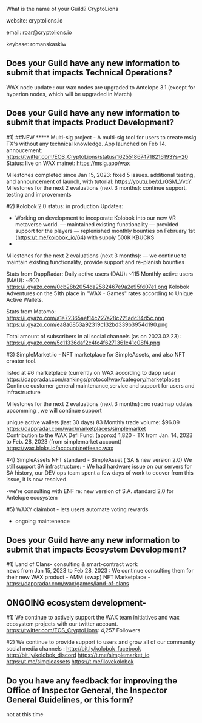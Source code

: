 What is the name of your Guild?
CryptoLions

website: cryptolions.io

email: roar@cryptolions.io

keybase: romanskaskiw


## Does your Guild have any new information to submit that impacts Technical Operations?

WAX node update : our wax nodes are upgraded to Antelope 3.1 
(except for hyperion nodes, which will be upgraded in March)


## Does your Guild have any new information to submit that impacts Product Development?


#1)  ##NEW ***** Multi-sig project - A multi-sig tool for users to create msig TX's without any technical knowledge. 
App launched on Feb 14. annoucement:  https://twitter.com/EOS_CryptoLions/status/1625518674718216193?s=20
Status: live on WAX mainet:   https://msig.app/wax 

Milestones completed since Jan 15, 2023: fixed 5 issues.  additional testing, and announcement of launch, with tutorial: https://youtu.be/xLrGSM_VvcY  
Milestones for the next 2 evaluations (next 3 months): continue support, testing and improvements 



#2) Kolobok 2.0  status: in production
Updates:
- Working on development to incoporate Kolobok into our new VR metaverse world. 
— maintained existing functionality
— provided support for the players 
— replenished monthly bounties on February 1st (https://t.me/kolobok_io/64) with supply 500K KBUCKS
- 

Milestones for the next 2 evaluations (next 3 months):
— we continue to maintain existing functionality, provide support and re-planish bounties

Stats from DappRadar:
Daily active users (DAU): ~115
Monthly active users (MAU): ~500
https://i.gyazo.com/0cb28b2054da2582467e9a2e95fd07e1.png
Kolobok Adventures on the 51th place in "WAX - Games" rates according to Unique Active Wallets.

Stats from Matomo:
https://i.gyazo.com/a1e72365aef14c227a28c221adc34d5c.png
https://i.gyazo.com/ea8a6853a92319c132bd339b3954d190.png

Total amount of subscribers in all social channels (as on 2023.02.23):
https://i.gyazo.com/5c11336daf2c4fc4f6271361c41c08f4.png


#3) SimpleMarket.io - NFT marketplace for SimpleAssets, and also NFT creator tool.

listed at #6 marketplace (currently on WAX according to dapp radar https://dappradar.com/rankings/protocol/wax/category/marketplaces
Continue customer general maintenance,service and support for users and infrastructure 

Milestones for the next 2 evaluations (next 3 months) : 
no roadmap udates upcomming , we will continue support

unique active wallets (last 30 days) 83 
Monthly trade volume: $96.09    https://dappradar.com/wax/marketplaces/simplemarket    
Contribution to the WAX Defi Fund: (approx) 1,820 - TX from Jan. 14, 2023 to Feb. 28, 2023  (from simplemarket account) https://wax.bloks.io/account/netfeeac.wax


#4) SimpleAssets NFT standard  -  SimpleAsset ( SA & new version 2.0)
We still support SA infrastructure: - We had hardware issue on our servers for SA history, our DEV ops team spent a few days of work to ecover from this issue, it is now resolved.

-we're consulting with ENF re: new version of S.A. standard 2.0 for Antelope ecosystem 


#5) WAXY claimbot - lets users automate voting rewards 
- ongoing maintenence   




## Does your Guild have any new information to submit that impacts Ecosystem Development?

#1) Land of Clans- 
 consulting & smart-contract work  
news from Jan 15, 2023 to Feb 28, 2023 : We continue consulting them for their new WAX product - AMM (swap) NFT Marketplace
-https://dappradar.com/wax/games/land-of-clans



##  ONGOING ecosystem development- 


#1) We continue to actively support the WAX team initiatives and wax ecosystem projects with our twitter account. 
https://twitter.com/EOS_CryptoLions: 4,257  Followers


#2) We continue to provide support to users and grow all of our community social media channels : 
http://bit.ly/kolobok_facebook http://bit.ly/kolobok_discord https://t.me/simplemarket_io https://t.me/simpleassets https://t.me/ilovekolobok


## Do you have any feedback for improving the Office of Inspector General, the Inspector General Guidelines, or this form?

not at this time
